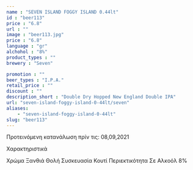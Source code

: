 ```yaml
---
name : "SEVEN ISLAND FOGGY ISLAND 0.44lt"
id : "beer113"
price : "6.8"
url : ""
image : "beer113.jpg"
price : "6.8"
language : "gr"
alchohol : "8%"
product_types : ""
brewery : "Seven"

promotion : ""
beer_types : "I.P.A."
retail_price : ""
discount : ""
description_short : "Double Dry Hopped New England Double IPA"
url: "seven-island-foggy-island-0-44lt/seven"
aliases: 
    - "seven-island-foggy-island-0-44lt"
slug: "beer113"
---
```


Προτεινόμενη κατανάλωση πρίν τις: 08,09,2021

Χαρακτηριστικά

Χρώμα
Ξανθιά Θολή
Συσκευασία
Κουτί
Περιεκτικότητα Σε Αλκοόλ
8%